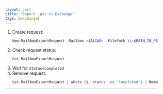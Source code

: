 ```yaml
---
layout: post
title: "Export .pst in Exchange"
tags: [exchange]
---
```


1. Create request:
   ```powershell
   New-MailboxExportRequest -Mailbox <$ALIAS> -FilePath \\<$PATH_TO_PST>`
   ```
2. Check request status:
   ```powershell
   Get-MailboxExportRequest
   ```
3. Wait for `Status=Completed`
4. Remove request:
   ```powershell
   Get-MailboxExportRequest | where {$_.status -eq "Completed"} | Remove-MailboxExportRequest
   ```

---
